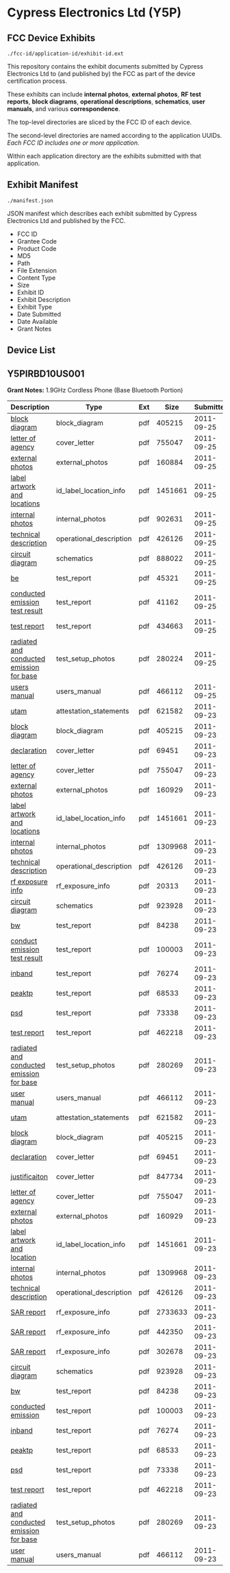 # Cypress Electronics Ltd (Y5P)
## FCC Device Exhibits

```
./fcc-id/application-id/exhibit-id.ext
```

This repository contains the exhibit documents submitted by Cypress Electronics Ltd to (and published by) the FCC as part of the device certification process.

These exhibits can include **internal photos**, **external photos**, **RF test reports**, **block diagrams**, **operational descriptions**, **schematics**, **user manuals**, and various **correspondence**.

The top-level directories are sliced by the FCC ID of each device.

The second-level directories are named according to the application UUIDs. *Each FCC ID includes one or more application.*

Within each application directory are the exhibits submitted with that application. 

## Exhibit Manifest

```
./manifest.json
```

JSON manifest which describes each exhibit submitted by Cypress Electronics Ltd and published by the FCC.

- FCC ID
- Grantee Code
- Product Code
- MD5
- Path
- File Extension
- Content Type
- Size
- Exhibit ID
- Exhibit Description
- Exhibit Type
- Date Submitted
- Date Available
- Grant Notes

## Device List
## Y5PIRBD10US001
**Grant Notes:** 1.9GHz Cordless Phone (Base Bluetooth Portion)

| Description | Type | Ext | Size | Submitted | Available |
| ----------- | ---- | --- | ---- | --------- | --------- |
| [block diagram](Y5PIRBD10US001/d1a429d551e7ca9d0c5bd4a39530dd27/1547355.pdf) | block_diagram | pdf | 405215 | 2011-09-25 | 2011-09-25 |
| [letter of agency](Y5PIRBD10US001/d1a429d551e7ca9d0c5bd4a39530dd27/1547366.pdf) | cover_letter | pdf | 755047 | 2011-09-25 | 2011-09-25 |
| [external photos](Y5PIRBD10US001/d1a429d551e7ca9d0c5bd4a39530dd27/1548577.pdf) | external_photos | pdf | 160884 | 2011-09-25 | 2011-09-25 |
| [label artwork and locations](Y5PIRBD10US001/d1a429d551e7ca9d0c5bd4a39530dd27/1547365.pdf) | id_label_location_info | pdf | 1451661 | 2011-09-25 | 2011-09-25 |
| [internal photos](Y5PIRBD10US001/d1a429d551e7ca9d0c5bd4a39530dd27/1548578.pdf) | internal_photos | pdf | 902631 | 2011-09-25 | 2011-09-25 |
| [technical description](Y5PIRBD10US001/d1a429d551e7ca9d0c5bd4a39530dd27/1547361.pdf) | operational_description | pdf | 426126 | 2011-09-25 | 2011-09-25 |
| [circuit diagram](Y5PIRBD10US001/d1a429d551e7ca9d0c5bd4a39530dd27/1548573.pdf) | schematics | pdf | 888022 | 2011-09-25 | 2011-09-25 |
| [be](Y5PIRBD10US001/d1a429d551e7ca9d0c5bd4a39530dd27/1548571.pdf) | test_report | pdf | 45321 | 2011-09-25 | 2011-09-25 |
| [conducted emission test result](Y5PIRBD10US001/d1a429d551e7ca9d0c5bd4a39530dd27/1548574.pdf) | test_report | pdf | 41162 | 2011-09-25 | 2011-09-25 |
| [test report](Y5PIRBD10US001/d1a429d551e7ca9d0c5bd4a39530dd27/1548582.pdf) | test_report | pdf | 434663 | 2011-09-25 | 2011-09-25 |
| [radiated and conducted emission for base](Y5PIRBD10US001/d1a429d551e7ca9d0c5bd4a39530dd27/1548575.pdf) | test_setup_photos | pdf | 280224 | 2011-09-25 | 2011-09-25 |
| [users manual](Y5PIRBD10US001/d1a429d551e7ca9d0c5bd4a39530dd27/1547367.pdf) | users_manual | pdf | 466112 | 2011-09-25 | 2011-09-25 |
| [utam](Y5PIRBD10US001/7aa498d0f5f41444e017c1fa9e7ea82f/1547372.pdf) | attestation_statements | pdf | 621582 | 2011-09-23 | 2011-09-23 |
| [block diagram](Y5PIRBD10US001/7aa498d0f5f41444e017c1fa9e7ea82f/1547355.pdf) | block_diagram | pdf | 405215 | 2011-09-23 | 2011-09-23 |
| [declaration](Y5PIRBD10US001/7aa498d0f5f41444e017c1fa9e7ea82f/1547360.pdf) | cover_letter | pdf | 69451 | 2011-09-23 | 2011-09-23 |
| [letter of agency](Y5PIRBD10US001/7aa498d0f5f41444e017c1fa9e7ea82f/1547366.pdf) | cover_letter | pdf | 755047 | 2011-09-23 | 2011-09-23 |
| [external photos](Y5PIRBD10US001/7aa498d0f5f41444e017c1fa9e7ea82f/1547362.pdf) | external_photos | pdf | 160929 | 2011-09-23 | 2011-09-23 |
| [label artwork and locations](Y5PIRBD10US001/7aa498d0f5f41444e017c1fa9e7ea82f/1547365.pdf) | id_label_location_info | pdf | 1451661 | 2011-09-23 | 2011-09-23 |
| [internal photos](Y5PIRBD10US001/7aa498d0f5f41444e017c1fa9e7ea82f/1547364.pdf) | internal_photos | pdf | 1309968 | 2011-09-23 | 2011-09-23 |
| [technical description](Y5PIRBD10US001/7aa498d0f5f41444e017c1fa9e7ea82f/1547361.pdf) | operational_description | pdf | 426126 | 2011-09-23 | 2011-09-23 |
| [rf exposure info](Y5PIRBD10US001/7aa498d0f5f41444e017c1fa9e7ea82f/1547371.pdf) | rf_exposure_info | pdf | 20313 | 2011-09-23 | 2011-09-23 |
| [circuit diagram](Y5PIRBD10US001/7aa498d0f5f41444e017c1fa9e7ea82f/1547357.pdf) | schematics | pdf | 923928 | 2011-09-23 | 2011-09-23 |
| [bw](Y5PIRBD10US001/7aa498d0f5f41444e017c1fa9e7ea82f/1547356.pdf) | test_report | pdf | 84238 | 2011-09-23 | 2011-09-23 |
| [conduct emission test result](Y5PIRBD10US001/7aa498d0f5f41444e017c1fa9e7ea82f/1547358.pdf) | test_report | pdf | 100003 | 2011-09-23 | 2011-09-23 |
| [inband](Y5PIRBD10US001/7aa498d0f5f41444e017c1fa9e7ea82f/1547363.pdf) | test_report | pdf | 76274 | 2011-09-23 | 2011-09-23 |
| [peaktp](Y5PIRBD10US001/7aa498d0f5f41444e017c1fa9e7ea82f/1547368.pdf) | test_report | pdf | 68533 | 2011-09-23 | 2011-09-23 |
| [psd](Y5PIRBD10US001/7aa498d0f5f41444e017c1fa9e7ea82f/1547369.pdf) | test_report | pdf | 73338 | 2011-09-23 | 2011-09-23 |
| [test report](Y5PIRBD10US001/7aa498d0f5f41444e017c1fa9e7ea82f/1547370.pdf) | test_report | pdf | 462218 | 2011-09-23 | 2011-09-23 |
| [radiated and conducted emission for base](Y5PIRBD10US001/7aa498d0f5f41444e017c1fa9e7ea82f/1547359.pdf) | test_setup_photos | pdf | 280269 | 2011-09-23 | 2011-09-23 |
| [user manual](Y5PIRBD10US001/7aa498d0f5f41444e017c1fa9e7ea82f/1547367.pdf) | users_manual | pdf | 466112 | 2011-09-23 | 2011-09-23 |
| [utam](Y5PIRBD10US001/1e78bd8a5fc37850a78f15cd52fdff02/1547372.pdf) | attestation_statements | pdf | 621582 | 2011-09-23 | 2011-09-23 |
| [block diagram](Y5PIRBD10US001/1e78bd8a5fc37850a78f15cd52fdff02/1547355.pdf) | block_diagram | pdf | 405215 | 2011-09-23 | 2011-09-23 |
| [declaration](Y5PIRBD10US001/1e78bd8a5fc37850a78f15cd52fdff02/1547360.pdf) | cover_letter | pdf | 69451 | 2011-09-23 | 2011-09-23 |
| [justificaiton](Y5PIRBD10US001/1e78bd8a5fc37850a78f15cd52fdff02/1547383.pdf) | cover_letter | pdf | 847734 | 2011-09-23 | 2011-09-23 |
| [letter of agency](Y5PIRBD10US001/1e78bd8a5fc37850a78f15cd52fdff02/1547366.pdf) | cover_letter | pdf | 755047 | 2011-09-23 | 2011-09-23 |
| [external photos](Y5PIRBD10US001/1e78bd8a5fc37850a78f15cd52fdff02/1547380.pdf) | external_photos | pdf | 160929 | 2011-09-23 | 2011-09-23 |
| [label artwork and location](Y5PIRBD10US001/1e78bd8a5fc37850a78f15cd52fdff02/1547365.pdf) | id_label_location_info | pdf | 1451661 | 2011-09-23 | 2011-09-23 |
| [internal photos](Y5PIRBD10US001/1e78bd8a5fc37850a78f15cd52fdff02/1547364.pdf) | internal_photos | pdf | 1309968 | 2011-09-23 | 2011-09-23 |
| [technical description](Y5PIRBD10US001/1e78bd8a5fc37850a78f15cd52fdff02/1547361.pdf) | operational_description | pdf | 426126 | 2011-09-23 | 2011-09-23 |
| [SAR report](Y5PIRBD10US001/1e78bd8a5fc37850a78f15cd52fdff02/1547390.pdf) | rf_exposure_info | pdf | 2733633 | 2011-09-23 | 2011-09-23 |
| [SAR report](Y5PIRBD10US001/1e78bd8a5fc37850a78f15cd52fdff02/1547391.pdf) | rf_exposure_info | pdf | 442350 | 2011-09-23 | 2011-09-23 |
| [SAR report](Y5PIRBD10US001/1e78bd8a5fc37850a78f15cd52fdff02/1547392.pdf) | rf_exposure_info | pdf | 302678 | 2011-09-23 | 2011-09-23 |
| [circuit diagram](Y5PIRBD10US001/1e78bd8a5fc37850a78f15cd52fdff02/1547357.pdf) | schematics | pdf | 923928 | 2011-09-23 | 2011-09-23 |
| [bw](Y5PIRBD10US001/1e78bd8a5fc37850a78f15cd52fdff02/1547374.pdf) | test_report | pdf | 84238 | 2011-09-23 | 2011-09-23 |
| [conducted emission](Y5PIRBD10US001/1e78bd8a5fc37850a78f15cd52fdff02/1547358.pdf) | test_report | pdf | 100003 | 2011-09-23 | 2011-09-23 |
| [inband](Y5PIRBD10US001/1e78bd8a5fc37850a78f15cd52fdff02/1547363.pdf) | test_report | pdf | 76274 | 2011-09-23 | 2011-09-23 |
| [peaktp](Y5PIRBD10US001/1e78bd8a5fc37850a78f15cd52fdff02/1547387.pdf) | test_report | pdf | 68533 | 2011-09-23 | 2011-09-23 |
| [psd](Y5PIRBD10US001/1e78bd8a5fc37850a78f15cd52fdff02/1547369.pdf) | test_report | pdf | 73338 | 2011-09-23 | 2011-09-23 |
| [test report](Y5PIRBD10US001/1e78bd8a5fc37850a78f15cd52fdff02/1547370.pdf) | test_report | pdf | 462218 | 2011-09-23 | 2011-09-23 |
| [radiated and conducted emission for base](Y5PIRBD10US001/1e78bd8a5fc37850a78f15cd52fdff02/1547377.pdf) | test_setup_photos | pdf | 280269 | 2011-09-23 | 2011-09-23 |
| [user manual](Y5PIRBD10US001/1e78bd8a5fc37850a78f15cd52fdff02/1547367.pdf) | users_manual | pdf | 466112 | 2011-09-23 | 2011-09-23 |
